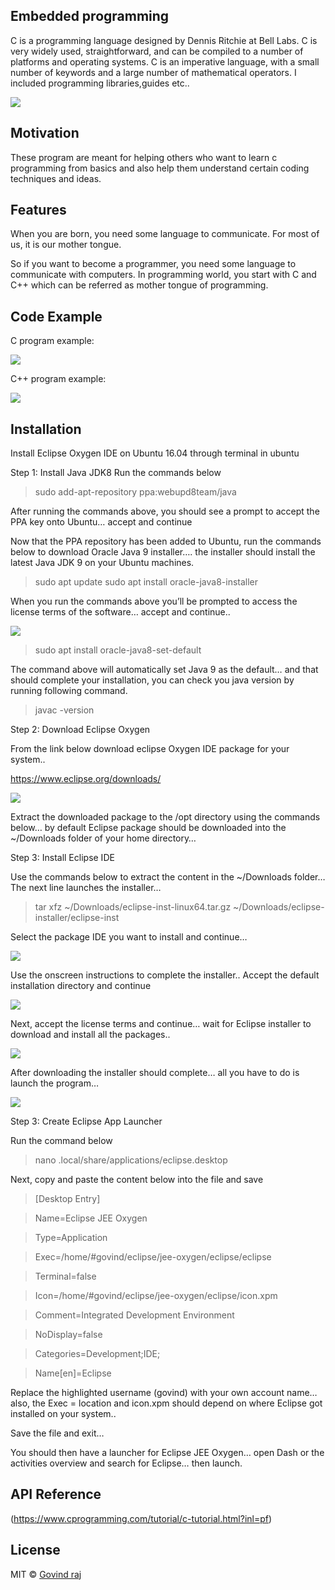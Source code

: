 ## Embedded  programming
C is a programming language designed by Dennis Ritchie at Bell Labs. C is very widely used, straightforward, and can be compiled to a number of platforms and operating systems. C is an imperative language, with a small number of keywords and a large number of mathematical operators. I included programming libraries,guides etc..

![](images/eclipse.png)

## Motivation
These program are meant for helping others who want to learn c programming from basics and also help them understand certain coding techniques and ideas.

## Features
When you are born, you need some language to communicate. For most of us, it is our mother tongue.

So if you want to become a programmer, you need some language to communicate with computers. In programming world, you start with C and C++ which can be referred as mother tongue of programming.

## Code Example

C program example:

![](images/giphy.gif)

C++ program example:

![](images/c++.gif)

## Installation

Install Eclipse Oxygen IDE on Ubuntu 16.04 through terminal in ubuntu

Step 1: Install Java JDK8
Run the commands below

>sudo add-apt-repository ppa:webupd8team/java

After running the commands above, you should see a prompt to accept the PPA key onto Ubuntu… accept and continue

Now that the PPA repository has been added to Ubuntu, run the commands below to download Oracle Java 9 installer…. the installer should install the latest Java JDK 9 on your Ubuntu machines.

>sudo apt update
>sudo apt install oracle-java8-installer

When you run the commands above you’ll be prompted to access the license terms of the software… accept and continue..

![](images/Screenshot.png)

>sudo apt install oracle-java8-set-default

The command above will automatically set Java 9 as the default… and that should complete your installation, you can check you java version by running following command.

>javac -version

Step 2: Download Eclipse Oxygen

From the link below download eclipse Oxygen IDE package for your system..

https://www.eclipse.org/downloads/

![](images/Screenshot1.png)

Extract the downloaded package to the /opt directory using the commands below… by default Eclipse package should be downloaded into the ~/Downloads folder of your home directory…

Step 3: Install Eclipse IDE

Use the commands below to extract the content in the  ~/Downloads folder… The next line launches the installer…

> tar xfz ~/Downloads/eclipse-inst-linux64.tar.gz
> ~/Downloads/eclipse-installer/eclipse-inst

Select the package IDE you want to install and continue…

![](images/Screenshot2.png)

Use the onscreen instructions to complete the installer.. Accept the default installation directory and continue

![](images/Screenshot4.png)

Next, accept the license terms and continue… wait for Eclipse installer to download and install all the packages..

![](images/Screenshot5.png)

After downloading the installer should complete… all you have to do is launch the program…

![](images/Screenshot6.png)

Step 3: Create Eclipse App Launcher

Run the command below

>nano .local/share/applications/eclipse.desktop

Next, copy and paste the content below into the file and save

>[Desktop Entry]

>Name=Eclipse JEE Oxygen

>Type=Application

>Exec=/home/#govind/eclipse/jee-oxygen/eclipse/eclipse

>Terminal=false

>Icon=/home/#govind/eclipse/jee-oxygen/eclipse/icon.xpm

>Comment=Integrated Development Environment

>NoDisplay=false

>Categories=Development;IDE;

>Name[en]=Eclipse

Replace the highlighted username (govind) with your own account name… also, the Exec = location and icon.xpm should depend on where Eclipse got installed on your system..

Save the file and exit…

You should then have a launcher for Eclipse JEE Oxygen… open Dash or the activities overview and search for Eclipse… then launch.

## API Reference
(https://www.cprogramming.com/tutorial/c-tutorial.html?inl=pf)

## License

MIT © [Govind raj]()

